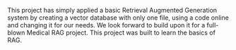 This project has simply applied a basic Retrieval Augmented Generation system by creating a vector database with only one file, using a code online and changing it for our needs.
We look forward to build upon it for a full-blown Medical RAG project.
This project was built to learn the basics of RAG.
